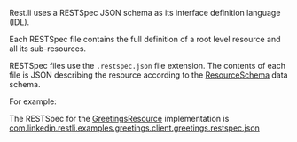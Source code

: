 Rest.li uses a RESTSpec JSON schema as its interface definition language
(IDL).

Each RESTSpec file contains the full definition of a root level resource
and all its sub-resources.

RESTSpec files use the `.restspec.json` file extension. The contents of
each file is JSON describing the resource according to the
[ResourceSchema](https://github.com/linkedin/rest.li/blob/master/restli-common/src/main/pegasus/com/linkedin/restli/restspec/ResourceSchema.pdsc)
data schema.

For example:

The RESTSpec for the
[GreetingsResource](https://github.com/linkedin/rest.li/blob/master/restli-int-test-server/src/main/java/com/linkedin/restli/examples/greetings/server/GreetingsResourceImpl.java)
implementation is
[com.linkedin.restli.examples.greetings.client.greetings.restspec.json](https://github.com/linkedin/rest.li/blob/master/restli-int-test-api/src/main/idl/com.linkedin.restli.examples.greetings.client.greetings.restspec.json)
